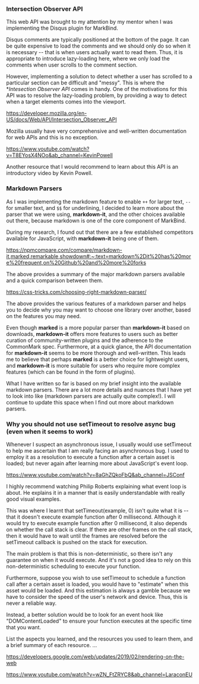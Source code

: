 ### Intersection Observer API 

This web API was brought to my attention by my mentor when I was implementing the Disqus plugin for MarkBind. 

Disqus comments are typically positioned at the bottom of the page. It can be quite expensive to load the comments and we should only do so when it is necessary -- that is when users actually want to read them. Thus, it is appropriate to introduce lazy-loading here, where we only load the comments when user scrolls to the comment section. 

However, implementing a solution to detect whether a user has scrolled to a particular section can be difficult and "messy". This is where the **Intesection Observer API* comes in handy. One of the motivations for this API was to resolve the lazy-loading problem, by providing a way to detect when a target elements comes into the viewport. 

https://developer.mozilla.org/en-US/docs/Web/API/Intersection_Observer_API

Mozilla usually have very comprehensive and well-written documentation for web APIs and this is no exception. 

https://www.youtube.com/watch?v=T8EYosX4NOo&ab_channel=KevinPowell

Another resource that I would recommend to learn about this API is an introductory video by Kevin Powell. 

### Markdown Parsers

As I was implementing the markdown feature to enable `++` for larger text, `--` for smaller text, and `$$` for underlining, I decided to learn more about the parser that we were using, **markdown-it**, and the other choices available out there, because markdown is one of the core component of MarkBind.

During my research, I found out that there are a few established competitors available for JavaScript, with **markdown-it** being one of them. 

https://npmcompare.com/compare/markdown-it,marked,remarkable,showdown#:~:text=markdown%2Dit%20has%20more%20frequent,on%20Github%20and%20more%20forks

The above provides a summary of the major markdown parsers available and a quick comparison between them.

https://css-tricks.com/choosing-right-markdown-parser/

The above provides the various features of a markdown parser and helps you to decide why you may want to choose one library over another, based on the features you may need. 

Even though **marked** is a more popular parser than **markdown-it** based on downloads, **markdown-it** offers more features to users such as better curation of community-written plugins and the adherence to the CommonMark spec. Furthermore, at a quick glance, the API documentation for **markdown-it** seems to be more thorough and well-written. This leads me to believe that perhaps **marked** is a better choice for lightweight users, and **markdown-it** is more suitable for users who require more complex features (which can be found in the form of plugins).

What I have written so far is based on my brief insight into the available markdown parsers. There are a lot more details and nuances that I have yet to look into like (markdown parsers are actually quite complex!). I will continue to update this space when I find out more about markdown parsers. 

### Why you should not use setTimeout to resolve async bug (even when it seems to work)

Whenever I suspect an asynchronous issue, I usually would use setTimeout to help me ascertain that I am really facing an asynchronous bug. I used to employ it as a resolution to execute a function after a certain asset is loaded; but never again after learning more about JavaScript's event loop.

https://www.youtube.com/watch?v=8aGhZQkoFbQ&ab_channel=JSConf

I highly recommend watching Philip Roberts explaining what event loop is about. He explains it in a manner that is easily understandable with really good visual examples. 

This was where I learnt that setTimeout(example, 0) isn't quite what it is -- that it doesn't execute example function after 0 millisecond. Although it would try to execute example function after 0 millisecond, it also depends on whether the call stack is clear. If there are other frames on the call stack, then it would have to wait until the frames are resolved before the setTimeout callback is pushed on the stack for execution.

The main problem is that this is non-deterministic, so there isn't any guarantee on when it would execute. And it's not a good idea to rely on this non-deterministic scheduling to execute your function. 

Furthermore, suppose you wish to use setTimeout to schedule a function call after a certain asset is loaded, you would have to "estimate" when this asset would be loaded. And this estimation is always a gamble because we have to consider the speed of the user's network and device. Thus, this is never a reliable way. 

Instead, a better solution would be to look for an event hook like "DOMContentLoaded" to ensure your function executes at the specific time that you want.  

List the aspects you learned, and the resources you used to learn them, and a brief summary of each resource.
...

https://developers.google.com/web/updates/2019/02/rendering-on-the-web

https://www.youtube.com/watch?v=wZN_FtZRYC8&ab_channel=LaraconEU


